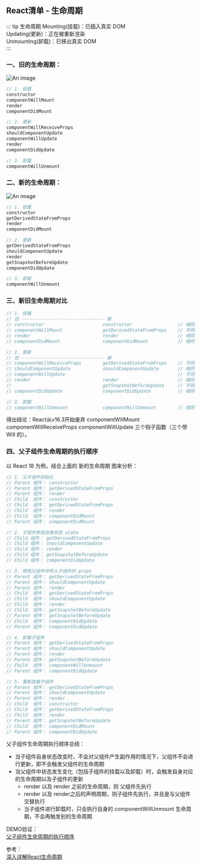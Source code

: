## React清单 - 生命周期
::: tip 生命周期
Mounting(挂载)：已插入真实 DOM <br/>
Updating(更新)：正在被重新渲染 <br/>
Unmounting(卸载)：已移出真实 DOM <br/>
:::
###  一、旧的生命周期：
![An image](~@/lifecycle_react_old.jpeg)
```js
// 1. 挂载
constructor
componentWillMount
render
componentDidMount

// 2. 更新
componentWillReceiveProps
shouldComponentUpdate
componentWillUpdate
render
componentDidUpdate

// 3. 卸载
componentWillUnmount
```

###  二、新的生命周期：
![An image](~@/lifecycle_react_new.jpg)

```js
// 1. 挂载
constructor
getDerivedStateFromProps
render
componentDidMount

// 2. 更新
getDerivedStateFromProps
shouldComponentUpdate
render
getSnapshotBeforeUpdate
componentDidUpdate

// 3. 卸载
componentWillUnmount
```

###  三、新旧生命周期对比
```js
// 1. 挂载
// 旧 ------------------------------- 新
// constructor                      constructor                 // 相同
// componentWillMount               getDerivedStateFromProps    // 不同
// render                           render                      // 相同
// componentDidMount                componentDidMount           // 相同

// 2. 更新
// 旧 ------------------------------- 新
// componentWillReceiveProps        getDerivedStateFromProps    // 不同
// shouldComponentUpdate            shouldComponentUpdate       // 相同
// componentWillUpdate                                          // 不同
// render                           render                      // 相同
//                                  getSnapshotBeforeUpdate     // 不同
// componentDidUpdate               componentDidUpdate          // 相同

// 3. 卸载
// componentWillUnmount             componentWillUnmount        // 相同
```
得出结论：React从v16.3开始废弃 componentWillMount componentWillReceiveProps componentWillUpdate 三个钩子函数（三个带 Will 的）。

###  四、父子组件生命周期的执行顺序
以 React 18 为例，结合上面的 新的生命周期 图来分析：
```js
// 1. 父子组件初始化
// Parent 组件： constructor
// Parent 组件： getDerivedStateFromProps
// Parent 组件： render
// Child  组件： constructor
// Child  组件： getDerivedStateFromProps
// Child  组件： render
// Child  组件： componentDidMount
// Parent 组件： componentDidMount

// 2. 子组件修改自身状态 state
// Child 组件： getDerivedStateFromProps
// Child 组件： shouldComponentUpdate
// Child 组件： render
// Child 组件： getSnapshotBeforeUpdate
// Child 组件： componentDidUpdate

// 3. 修改父组件中传入子组件的 props
// Parent 组件： getDerivedStateFromProps
// Parent 组件： shouldComponentUpdate
// Parent 组件： render
// Child  组件： getDerivedStateFromProps
// Child  组件： shouldComponentUpdate
// Child  组件： render
// Child  组件： getSnapshotBeforeUpdate
// Parent 组件： getSnapshotBeforeUpdate
// Child  组件： componentDidUpdate
// Parent 组件： componentDidUpdate

// 4. 卸载子组件
// Parent 组件： getDerivedStateFromProps
// Parent 组件： shouldComponentUpdate
// Parent 组件： render
// Parent 组件： getSnapshotBeforeUpdate
// Child  组件： componentWillUnmount
// Parent 组件： componentDidUpdate

// 5. 重新挂载子组件
// Parent 组件： getDerivedStateFromProps
// Parent 组件： shouldComponentUpdate
// Parent 组件： render
// Child  组件： constructor
// Child  组件： getDerivedStateFromProps
// Child  组件： render
// Parent 组件： getSnapshotBeforeUpdate
// Child  组件： componentDidMount
// Parent 组件： componentDidUpdate
```
父子组件生命周期执行顺序总结：
+ 当子组件自身状态改变时，不会对父组件产生副作用的情况下，父组件不会进行更新，即不会触发父组件的生命周期
+ 当父组件中状态发生变化（包括子组件的挂载以及卸载）时，会触发自身对应的生命周期以及子组件的更新
    + render 以及 render 之前的生命周期，则 父组件先执行
    + render 以及 render之后的声明周期，则子组件先执行，并且是与父组件交替执行
    + 当子组件进行卸载时，只会执行自身的 componentWillUnmount 生命周期，不会再触发别的生命周期

DEMO验证：<br />
<a href="http://ycy88.com/other" target="_blank">父子组件生命周期的执行顺序</a><br />

参考：<br />
<a href="https://juejin.cn/post/6914112105964634119" target="_blank">深入详解React生命周期</a><br />

